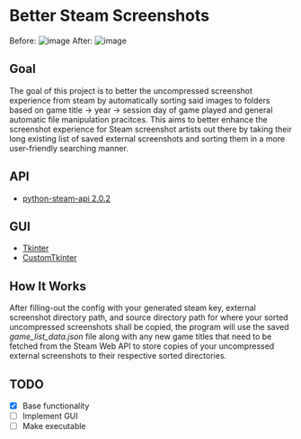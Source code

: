# Better Steam Screenshots

Before:
![image](https://github.com/wawelgreg/better-steam-screenshots/assets/141285799/659a061f-bce6-4819-b328-4107482ddbd6)
After:
![image](https://github.com/wawelgreg/better-steam-screenshots/assets/141285799/6c1198c8-f47b-47aa-8d82-7cd747baf4ea)


## Goal
The goal of this project is to better the uncompressed screenshot experience from steam by automatically sorting said images to folders based on game title -> year -> session day of game played and general automatic file manipulation pracitces. This aims to better enhance the screenshot experience for Steam screenshot artists out there by taking their long existing list of saved external screenshots and sorting them in a more user-friendly searching manner.

## API
- [python-steam-api 2.0.2](https://pypi.org/project/python-steam-api/)

## GUI
- [Tkinter](https://docs.python.org/3/library/tkinter.html)
- [CustomTkinter](https://customtkinter.tomschimansky.com/)

## How It Works
After filling-out the config with your generated steam key, external screenshot directory path, and source directory path for where your sorted uncompressed screenshots shall be copied, the program will use the saved *game_list_data.json* file along with any new game titles that need to be fetched from the Steam Web API to store copies of your uncompressed external screenshots to their respective sorted directories.

## TODO
- [x] Base functionality
- [ ] Implement GUI
- [ ] Make executable
